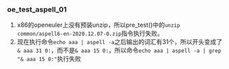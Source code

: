 ### oe_test_aspell_01

1. x86的openeuler上没有预装unzip，所以pre_test()中的`unzip common/aspell6-en-2020.12.07-0.zip`指令执行失败。
2. 现在执行命令`echo aaa | aspell -a`之后输出的词汇有31个，所以开头变成了`& aaa 31 0:`，而不是`& aaa 15 0:`，所以命令`echo aaa | aspell -a | grep "& aaa 15 0:"`执行失败